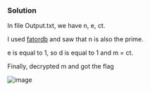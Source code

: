 ### Solution

In file Output.txt, we have n, e, ct.

I used [fatordb](http://factordb.com/) and saw that n is also the prime.

e is equal to 1, so d is equal to 1 and m = ct.

Finally, decrypted m and got the flag

![image](https://user-images.githubusercontent.com/126962960/233793698-8e82b8af-9e29-42ac-a437-5f6df27be3cd.png)
